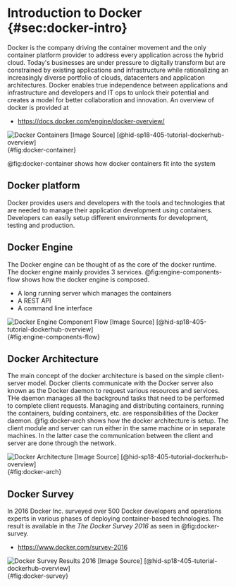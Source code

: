 # Introduction to Docker {#sec:docker-intro}

Docker is the company driving the container movement and the only
container platform provider to address every application across the
hybrid cloud. Today's businesses are under pressure to digitally
transform but are constrained by existing applications and
infrastructure while rationalizing an increasingly diverse portfolio of
clouds, datacenters and application architectures. Docker enables true
independence between applications and infrastructure and developers and
IT ops to unlock their potential and creates a model for better
collaboration and innovation. An overview of docker is provided at

* <https://docs.docker.com/engine/docker-overview/>

![Docker Containers [[Image Source]](https://www.docker.com/sites/default/files/Package%20software%40x2.png) [@hid-sp18-405-tutorial-dockerhub-overview]](images/docker-container.png){#fig:docker-container}

@fig:docker-container shows how docker containers fit into the system
## Docker platform

Docker provides users and developers with the tools and technologies that are
needed to manage their application development using containers. Developers
can easily setup different environments for development, testing and
production.

## Docker Engine

The Docker engine can be thought of as the core of the docker runtime. The
docker engine mainly provides 3 services. @fig:engine-components-flow shows how
the docker engine is composed.

* A long running server which manages the containers
* A REST API
* A command line interface

![Docker Engine Component Flow [[Image Source]](https://docs.docker.com/engine/docker-overview/#docker-engine) [@hid-sp18-405-tutorial-dockerhub-overview]](images/engine-components-flow.png){#fig:engine-components-flow}




## Docker Architecture

The main concept of the docker architecture is based on the simple client-server
model. Docker clients communicate with the Docker server also known as the
Docker daemon to request various resources and services. THe daemon manages
all the background tasks that need to be performed to complete client requests.
Managing and distributing containers, running the containers, bulding
containers, etc. are responsibilities of the Docker daemon. @fig:docker-arch
shows how the docker architecture is setup. The client module and server can
run either in the same machine or in separate machines. In the latter case
the communication between the client and server are done through the network.


![Docker Architecture [[Image Source]](https://docs.docker.com/engine/docker-overview/#docker-architecture) [@hid-sp18-405-tutorial-dockerhub-overview]](images/docker-architecture.png){#fig:docker-arch}



## Docker Survey

In 2016 Docker Inc. surveyed over 500 Docker developers and operations
experts in various phases of deploying container-based technologies. The
result is available in the *The Docker Survey 2016* as seen in @fig:docker-survey.

* <https://www.docker.com/survey-2016>

![Docker Survey Results 2016 [[Image Source]](https://blog.docker.com/2016/04/the-modern-software-supply-chain-runs-on-docker/) [@hid-sp18-405-tutorial-dockerhub-overview]](images/docker-survey.png){#fig:docker-survey}
